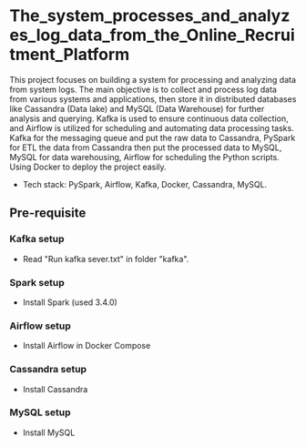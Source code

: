 # The_system_processes_and_analyzes_log_data_from_the_Online_Recruitment_Platform
This project focuses on building a system for processing and analyzing data from system logs. The main objective is to collect and process log data from various systems and applications, then store it in distributed databases like Cassandra (Data lake) and MySQL (Data Warehouse) for further analysis and querying. Kafka is used to ensure continuous data collection, and Airflow is utilized for scheduling and automating data processing tasks.
Kafka for the messaging queue and put the raw data to Cassandra, PySpark for ETL the data from Cassandra then put the processed data to MySQL, MySQL for data warehousing, Airflow for scheduling the Python scripts. Using Docker to deploy the project easily.
- Tech stack: PySpark, Airflow, Kafka, Docker, Cassandra, MySQL.






## Pre-requisite
### Kafka setup
- Read "Run kafka sever.txt" in folder "kafka".
### Spark setup
- Install Spark (used 3.4.0)
### Airflow setup
- Install Airflow in Docker Compose
### Cassandra setup
- Install Cassandra
### MySQL setup
- Install MySQL
